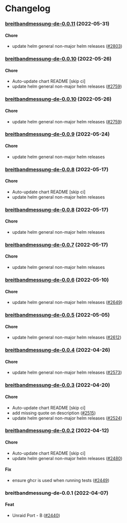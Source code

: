 # Changelog<br>


<a name="breitbandmessung-de-0.0.11"></a>
### [breitbandmessung-de-0.0.11](https://github.com/truecharts/apps/compare/breitbandmessung-de-0.0.10...breitbandmessung-de-0.0.11) (2022-05-31)

#### Chore

* update helm general non-major helm releases ([#2803](https://github.com/truecharts/apps/issues/2803))



<a name="breitbandmessung-de-0.0.10"></a>
### [breitbandmessung-de-0.0.10](https://github.com/truecharts/apps/compare/breitbandmessung-de-0.0.9...breitbandmessung-de-0.0.10) (2022-05-26)

#### Chore

* Auto-update chart README [skip ci]
* update helm general non-major helm releases ([#2759](https://github.com/truecharts/apps/issues/2759))



<a name="breitbandmessung-de-0.0.10"></a>
### [breitbandmessung-de-0.0.10](https://github.com/truecharts/apps/compare/breitbandmessung-de-0.0.9...breitbandmessung-de-0.0.10) (2022-05-26)

#### Chore

* update helm general non-major helm releases ([#2759](https://github.com/truecharts/apps/issues/2759))



<a name="breitbandmessung-de-0.0.9"></a>
### [breitbandmessung-de-0.0.9](https://github.com/truecharts/apps/compare/breitbandmessung-de-0.0.8...breitbandmessung-de-0.0.9) (2022-05-24)

#### Chore

* update helm general non-major helm releases



<a name="breitbandmessung-de-0.0.8"></a>
### [breitbandmessung-de-0.0.8](https://github.com/truecharts/apps/compare/breitbandmessung-de-0.0.7...breitbandmessung-de-0.0.8) (2022-05-17)

#### Chore

* Auto-update chart README [skip ci]
* update helm general non-major helm releases



<a name="breitbandmessung-de-0.0.8"></a>
### [breitbandmessung-de-0.0.8](https://github.com/truecharts/apps/compare/breitbandmessung-de-0.0.7...breitbandmessung-de-0.0.8) (2022-05-17)

#### Chore

* update helm general non-major helm releases



<a name="breitbandmessung-de-0.0.7"></a>
### [breitbandmessung-de-0.0.7](https://github.com/truecharts/apps/compare/breitbandmessung-de-0.0.6...breitbandmessung-de-0.0.7) (2022-05-17)

#### Chore

* update helm general non-major helm releases



<a name="breitbandmessung-de-0.0.6"></a>
### [breitbandmessung-de-0.0.6](https://github.com/truecharts/apps/compare/breitbandmessung-de-0.0.5...breitbandmessung-de-0.0.6) (2022-05-10)

#### Chore

* update helm general non-major helm releases ([#2649](https://github.com/truecharts/apps/issues/2649))



<a name="breitbandmessung-de-0.0.5"></a>
### [breitbandmessung-de-0.0.5](https://github.com/truecharts/apps/compare/breitbandmessung-de-0.0.4...breitbandmessung-de-0.0.5) (2022-05-05)

#### Chore

* update helm general non-major helm releases ([#2612](https://github.com/truecharts/apps/issues/2612))



<a name="breitbandmessung-de-0.0.4"></a>
### [breitbandmessung-de-0.0.4](https://github.com/truecharts/apps/compare/breitbandmessung-de-0.0.3...breitbandmessung-de-0.0.4) (2022-04-26)

#### Chore

* update helm general non-major helm releases ([#2573](https://github.com/truecharts/apps/issues/2573))



<a name="breitbandmessung-de-0.0.3"></a>
### [breitbandmessung-de-0.0.3](https://github.com/truecharts/apps/compare/breitbandmessung-de-0.0.2...breitbandmessung-de-0.0.3) (2022-04-20)

#### Chore

* Auto-update chart README [skip ci]
* add missing quote on description ([#2515](https://github.com/truecharts/apps/issues/2515))
* update helm general non-major helm releases ([#2524](https://github.com/truecharts/apps/issues/2524))



<a name="breitbandmessung-de-0.0.2"></a>
### [breitbandmessung-de-0.0.2](https://github.com/truecharts/apps/compare/breitbandmessung-de-0.0.1...breitbandmessung-de-0.0.2) (2022-04-12)

#### Chore

* Auto-update chart README [skip ci]
* update helm general non-major helm releases ([#2480](https://github.com/truecharts/apps/issues/2480))

#### Fix

* ensure ghcr is used when running tests ([#2449](https://github.com/truecharts/apps/issues/2449))



<a name="breitbandmessung-de-0.0.1"></a>
### breitbandmessung-de-0.0.1 (2022-04-07)

#### Feat

* Unraid Port - B ([#2440](https://github.com/truecharts/apps/issues/2440))
